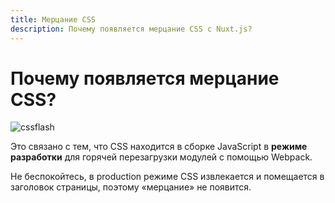 ```yaml
---
title: Мерцание CSS
description: Почему появляется мерцание CSS с Nuxt.js?
---
```


# Почему появляется мерцание CSS?

![cssflash](/flash_css.gif)

Это связано с тем, что CSS находится в сборке JavaScript в **режиме разработки** для горячей перезагрузки модулей с помощью Webpack.

Не беспокойтесь, в production режиме CSS извлекается и помещается в заголовок страницы, поэтому «мерцание» не появится.
